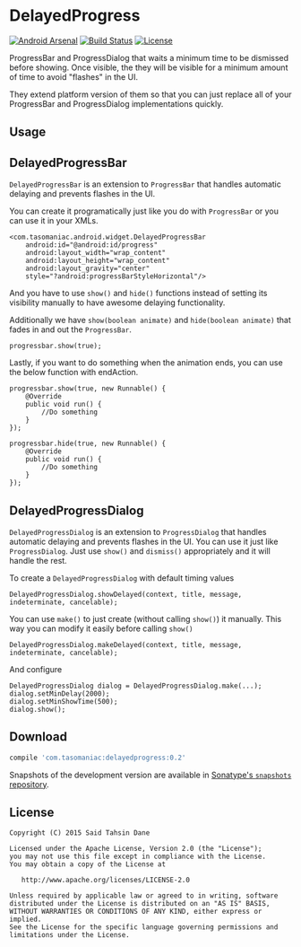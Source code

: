 DelayedProgress
============================

[![Android Arsenal](https://img.shields.io/badge/Android%20Arsenal-ContentLoadingProgressDialog-brightgreen.svg?style=flat)](http://android-arsenal.com/details/1/2117)
[![Build Status](https://travis-ci.org/tasomaniac/DelayedProgress.png?branch=master)](https://travis-ci.org/tasomaniac/DelayedProgress)
[![License](http://img.shields.io/:license-apache-blue.svg)](http://www.apache.org/licenses/LICENSE-2.0.html)

ProgressBar and ProgressDialog that waits a minimum time to be dismissed before showing.
Once visible, the they will be visible for a minimum amount of time to avoid "flashes" in the UI.

They extend platform version of them so that you can just replace all of your ProgressBar and ProgressDialog implementations quickly.

Usage
-----

DelayedProgressBar
------------------

`DelayedProgressBar` is an extension to `ProgressBar` that handles automatic delaying and prevents flashes in the UI.

You can create it programatically just like you do with `ProgressBar` or you can use it in your XMLs.

    <com.tasomaniac.android.widget.DelayedProgressBar
        android:id="@android:id/progress"
        android:layout_width="wrap_content"
        android:layout_height="wrap_content"
        android:layout_gravity="center"
        style="?android:progressBarStyleHorizontal"/>

And you have to use `show()` and `hide()` functions instead of setting its visibility manually to have awesome delaying functionality.

Additionally we have `show(boolean animate)` and `hide(boolean animate)` that fades in and out the `ProgressBar`.

    progressbar.show(true);

Lastly, if you want to do something when the animation ends, you can use the below function with endAction.

    progressbar.show(true, new Runnable() {
        @Override
        public void run() {
            //Do something
        }
    });

    progressbar.hide(true, new Runnable() {
        @Override
        public void run() {
            //Do something
        }
    });

DelayedProgressDialog
---------------------

`DelayedProgressDialog` is an extension to `ProgressDialog` that handles automatic delaying and prevents flashes in the UI.
You can use it just like `ProgressDialog`. Just use `show()` and `dismiss()` appropriately and it will handle the rest.

To create a `DelayedProgressDialog` with default timing values

    DelayedProgressDialog.showDelayed(context, title, message, indeterminate, cancelable);
    
You can use `make()` to just create (without calling `show()`) it manually. This way you can modify it easily before calling `show()`

    DelayedProgressDialog.makeDelayed(context, title, message, indeterminate, cancelable);
    
And configure

    DelayedProgressDialog dialog = DelayedProgressDialog.make(...);
    dialog.setMinDelay(2000);
    dialog.setMinShowTime(500);
    dialog.show();

Download
--------

```groovy
compile 'com.tasomaniac:delayedprogress:0.2'
```

Snapshots of the development version are available in [Sonatype's `snapshots` repository][snap].

License
-------

    Copyright (C) 2015 Said Tahsin Dane

    Licensed under the Apache License, Version 2.0 (the "License");
    you may not use this file except in compliance with the License.
    You may obtain a copy of the License at

       http://www.apache.org/licenses/LICENSE-2.0

    Unless required by applicable law or agreed to in writing, software
    distributed under the License is distributed on an "AS IS" BASIS,
    WITHOUT WARRANTIES OR CONDITIONS OF ANY KIND, either express or implied.
    See the License for the specific language governing permissions and
    limitations under the License.




 [snap]: https://oss.sonatype.org/content/repositories/snapshots/
